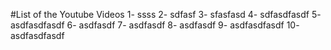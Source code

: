 #List of the Youtube Videos
1- ssss
2- sdfasf
3- sfasfasd
4- sdfasdfasdf
5- asdfasdfasdf
6- asdfasdf
7- asdfasdf
8- asdfasdf
9- asdfasdfasdf
10- asdfasdfasdf
